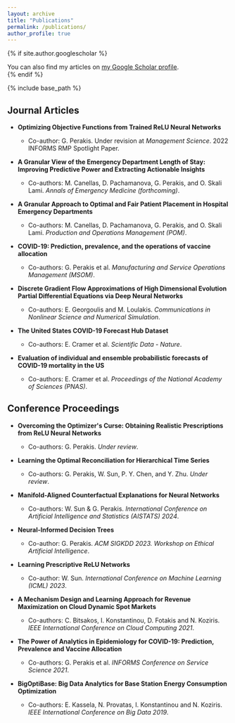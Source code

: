 ```yaml
---
layout: archive
title: "Publications"
permalink: /publications/
author_profile: true
---
```


{% if site.author.googlescholar %}
  <div class="wordwrap">You can also find my articles on <a href="{{site.author.googlescholar}}">my Google Scholar profile</a>.</div>
{% endif %}

{% include base_path %}



## Journal Articles

- **Optimizing Objective Functions from Trained ReLU Neural Networks**
  - Co-author: G. Perakis. Under revision at *Management Science*. 2022 INFORMS RMP Spotlight Paper.

- **A Granular View of the Emergency Department Length of Stay: Improving Predictive Power and Extracting Actionable Insights**
  - Co-authors: M. Canellas, D. Pachamanova, G. Perakis, and O. Skali Lami. *Annals of Emergency Medicine (forthcoming)*.

- **A Granular Approach to Optimal and Fair Patient Placement in Hospital Emergency Departments**
  - Co-authors: M. Canellas, D. Pachamanova, G. Perakis, and O. Skali Lami. *Production and Operations Management (POM)*.

- **COVID-19: Prediction, prevalence, and the operations of vaccine allocation**
  - Co-authors: G. Perakis et al. *Manufacturing and Service Operations Management (MSOM)*.

- **Discrete Gradient Flow Approximations of High Dimensional Evolution Partial Differential Equations via Deep Neural Networks**
  - Co-authors: E. Georgoulis and M. Loulakis. *Communications in Nonlinear Science and Numerical Simulation*.

- **The United States COVID-19 Forecast Hub Dataset**
  - Co-authors: E. Cramer et al. *Scientific Data - Nature*.

- **Evaluation of individual and ensemble probabilistic forecasts of COVID-19 mortality in the US**
  - Co-authors: E. Cramer et al. *Proceedings of the National Academy of Sciences (PNAS)*.

## Conference Proceedings

- **Overcoming the Optimizer's Curse: Obtaining Realistic Prescriptions from ReLU Neural Networks**
  - Co-authors: G. Perakis. *Under review*.

- **Learning the Optimal Reconciliation for Hierarchical Time Series**
  - Co-authors: G. Perakis, W. Sun, P. Y. Chen, and Y. Zhu. *Under review*.

- **Manifold-Aligned Counterfactual Explanations for Neural Networks**
  - Co-authors: W. Sun & G. Perakis. *International Conference on Artificial Intelligence and Statistics (AISTATS) 2024*.

- **Neural-Informed Decision Trees**
  - Co-author: G. Perakis. *ACM SIGKDD 2023. Workshop on Ethical Artificial Intelligence*.

- **Learning Prescriptive ReLU Networks**
  - Co-author: W. Sun. *International Conference on Machine Learning (ICML) 2023*.

- **A Mechanism Design and Learning Approach for Revenue Maximization on Cloud Dynamic Spot Markets**
  - Co-authors: C. Bitsakos, I. Konstantinou, D. Fotakis and N. Koziris. *IEEE International Conference on Cloud Computing 2021*.

- **The Power of Analytics in Epidemiology for COVID-19: Prediction, Prevalence and Vaccine Allocation**
  - Co-authors: G. Perakis et al. *INFORMS Conference on Service Science 2021*.

- **BigOptiBase: Big Data Analytics for Base Station Energy Consumption Optimization**
  - Co-authors: E. Kassela, N. Provatas, I. Konstantinou and N. Koziris. *IEEE International Conference on Big Data 2019*.


